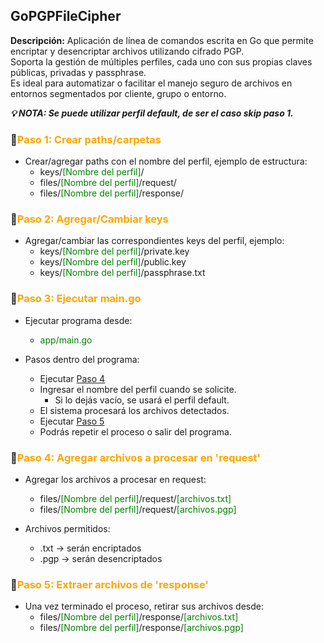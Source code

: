## GoPGPFileCipher

**Descripción:** Aplicación de línea de comandos escrita en Go que permite encriptar y desencriptar archivos utilizando cifrado PGP.<br>
Soporta la gestión de múltiples perfiles, cada uno con sus propias claves públicas, privadas y passphrase.<br>
Es ideal para automatizar o facilitar el manejo seguro de archivos en entornos segmentados por cliente, grupo o entorno.<br>

***💡 NOTA: Se puede utilizar perfil default, de ser el caso skip paso 1.***

### 🔹<span style="color:orange">Paso 1: Crear paths/carpetas</span>
- Crear/agregar paths con el nombre del perfil, ejemplo de estructura:
  - keys/<span style="color:green">[Nombre del perfil]</span>/
  - files/<span style="color:green">[Nombre del perfil]</span>/request/
  - files/<span style="color:green">[Nombre del perfil]</span>/response/

### 🔹<span style="color:orange">Paso 2: Agregar/Cambiar keys</span>
- Agregar/cambiar las correspondientes keys del perfil, ejemplo:
    - keys/<span style="color:green">[Nombre del perfil]</span>/private.key
    - keys/<span style="color:green">[Nombre del perfil]</span>/public.key
    - keys/<span style="color:green">[Nombre del perfil]</span>/passphrase.txt

### 🔹<span style="color:orange">Paso 3: Ejecutar main.go</span>
- Ejecutar programa desde:
  - <span style="color:green">app/main.go</span>


- Pasos dentro del programa:
  - Ejecutar [Paso 4](#span-stylecolororangepaso-4-agregar-archivos-a-procesar-en-requestspan)
  - Ingresar el nombre del perfil cuando se solicite.
    - Si lo dejás vacío, se usará el perfil default. 
  - El sistema procesará los archivos detectados.
  - Ejecutar [Paso 5](#span-stylecolororangepaso-5-extraer-archivos-de-responsespan)
  - Podrás repetir el proceso o salir del programa.

### 🔹<span style="color:orange">Paso 4: Agregar archivos a procesar en 'request'</span>
- Agregar los archivos a procesar en request:
  - files/<span style="color:green">[Nombre del perfil]</span>/request/<span style="color:green">[archivos.txt]</span>
  - files/<span style="color:green">[Nombre del perfil]</span>/request/<span style="color:green">[archivos.pgp]</span>

- Archivos permitidos:
  - .txt → serán encriptados 
  - .pgp → serán desencriptados


### 🔹<span style="color:orange">Paso 5: Extraer archivos de 'response'</span>
- Una vez terminado el proceso, retirar sus archivos desde:
  - files/<span style="color:green">[Nombre del perfil]</span>/response/<span style="color:green">[archivos.txt]</span>
  - files/<span style="color:green">[Nombre del perfil]</span>/response/<span style="color:green">[archivos.pgp]</span>
